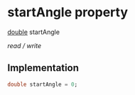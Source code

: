 


# startAngle property






[double](https://api.flutter.dev/flutter/dart-core/double-class.html) startAngle
  
_read / write_






## Implementation

```dart
double startAngle = 0;


```







